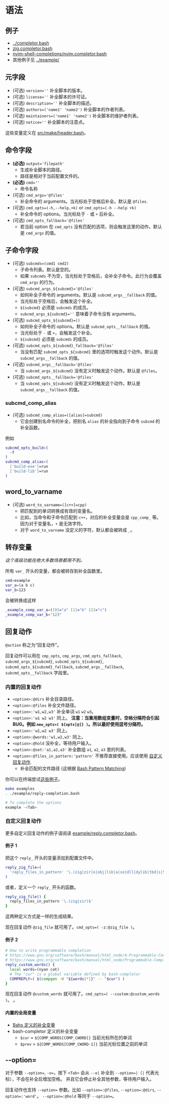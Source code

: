 # 语法

## 例子

- [../completor.bash](../completor.bash)
- [zig.completor.bash](https://github.com/ziglang/shell-completions/blob/master/zig.completor.bash)
- [nvim-shell-completions/nvim.completor.bash](https://github.com/adoyle-h/nvim-shell-completions/blob/master/nvim.completor.bash)
- 其他例子见 [../example/](../example/)

## 元字段

- (可选) `version=''`                     补全脚本的版本。
- (可选) `license=''`                     补全脚本的许可证。
- (可选) `description=''`                 补全脚本的描述。
- (可选) `authors=('name1' 'name2')`      补全脚本的作者列表。
- (可选) `maintainers=('name1' 'name2')`  补全脚本的维护者列表。
- (可选) `notice=''`                      补全脚本的注意点。

这些变量定义在 [src/make/header.bash](../src/make/header.bash)。

## 命令字段

- **(必选)** `output='filepath'`
  - 生成补全脚本的路径。
  - 路径是相对于当前配置文件的。
- **(必选)** `cmd=''`
  - 命令名称
- (可选) `cmd_args='@files'`
  - 补全命令的 arguments。当光标处于空格后补全。默认是 `@files`.
- (可选) `cmd_opts=(-h,--help,+k)` or `cmd_opts=(-h --help +k)`
  - 补全命令的 options。当光标处于 `-` 或 `+` 后补全。
- (可选) `cmd_opts_fallback='@files'`
  - 若当前 option 在 `cmd_opts` 没有匹配的选项，则会触发这里的动作。默认是 `cmd_args` 的值。

## 子命令字段

- (可选) `subcmds=(cmd1 cmd2)`
  - 子命令列表。默认是空的。
  - 如果 `subcmds` 不为空，当光标处于空格后，会补全子命令。此行为会覆盖 `cmd_args` 的行为。
- (可选) `subcmd_args_${subcmd}='@files'`
  - 如何补全子命令的 arguments。默认是 `subcmd_args__fallback` 的值。
  - 当光标处于空格后，会触发这个补全。
  - `${subcmd}` 必须是 `subcmds` 的成员。
  - `subcmd_args_${subcmd}=''` 意味着子命令没有 arguments。
- (可选) `subcmd_opts_${subcmd}=()`
  - 如何补全子命令的 options。默认是 `subcmd_opts__fallback` 的值。
  - 当光标处于 `-` 或 `+`，会触发这个补全。
  - `${subcmd}` 必须是 `subcmds` 的成员。
- (可选) `subcmd_opts_${subcmd}_fallback='@files'`
  - 当没有匹配 `subcmd_opts_${subcmd}` 里的选项时触发这个动作。默认是 `subcmd_args__fallback` 的值。
- (可选) `subcmd_args__fallback='@files'`
  - 当 `subcmd_args_${subcmd}` 没有定义时触发这个动作。默认是 `@files`。
- (可选) `subcmd_opts__fallback='@files'`
  - 当 `subcmd_opts_${subcmd}` 没有定义时触发这个动作。默认是 `subcmd_args__fallback` 的值。

### subcmd_comp_alias

- (可选) `subcmd_comp_alias=([alias]=subcmd)`
  - 它会创建别名命令的补全，把别名 `alias` 的补全指向到子命令 `subcmd` 的补全函数。

例如

```sh
subcmd_opts_build=(
  -f
)
subcmd_comp_alias=(
  ['build-exe']=run
  ['build-lib']=run
)
```

## word_to_varname

- (可选) `word_to_varname=([c++]=cpp)`
  - 把匹配到的单词转换成有效的变量名。
  - 比如，当命令和子命令匹配到 `c++`，对应的补全变量会是 `cpp_comp_` 等。因为对于变量名，`+` 是无效字符。
  - 对于 `word_to_varname` 没定义的字符，默认都会被转成 `_`。

## 转存变量

*这个高级功能在绝大多数场景都用不到。*

所有 `var_` 开头的变量，都会被转存到补全函数里。

```sh
cmd=example
var_a=(a b c)
var_b=123
```

会被转换成这样

```sh
_example_comp_var_a=([0]="a" [1]="b" [2]="c")
_example_comp_var_b="123"
```

## 回复动作

`@action` 称之为“回复动作”。

回复动作可以用在 `cmp_opts`, `cmp_args`, `cmd_opts_fallback`, `subcmd_args_${subcmd}`, `subcmd_opts_${subcmd}`, `subcmd_opts_${subcmd}_fallback`, `subcmd_args__fallback`, `subcmd_opts__fallback` 字段里。

### 内置的回复动作

- `<option>:@dirs`              补全目录路径。
- `<option>:@files`             补全文件路径。
- `<option>:'w1,w2,w3'`         补全单词 `w1` `w2` `w3`。
- `<option>:'w1 w2 w3'`         同上。 **注意：当重用数组变量时，空格分隔符会引起 BUG。例如 `new_opts=( ${opts[@]} )`。所以最好使用逗号分隔符。**
- `<option>:'w1,w2 w3'`         同上。
- `<option>:@words:'w1,w2,w3'`  同上。
- `<option>:@hold`              没补全，等待用户输入。
- `<option>:@set:'a1,a2,a3'`    补全数组 `a1`, `a2`, `a3` 里的列表。
- `<option>:@files_in_pattern:'pattern'` 不推荐直接使用。应该使用 [自定义回复动作](#自定义回复动作).
  - 补全匹配的文件路径 (这根据 [Bash Pattern Matching](https://www.gnu.org/s/bash/manual/html_node/Pattern-Matching.html))

你可以在终端尝试[这些例子](../example/)。

```sh
make examples
. ./example/reply-completion.bash

# To complete the options
example -<Tab>
```

### 自定义回复动作

更多自定义回复动作的例子请阅读 [example/reply.completor.bash](../example/reply.completor.bash)。

#### 例子 1

把这个 `reply_` 开头的变量添加到配置文件中。

```bash
reply_zig_file=(
  'reply_files_in_pattern' '\.(zig|zir|o|obj|lib|a|so|dll|dylib|tbd|s|S|c|cxx|cc|C|cpp|stub|m|mm|bc|cu)$'
)
```

或者，定义一个 `reply_` 开头的函数。

```bash
reply_zig_file() {
  reply_files_in_pattern '\.(zig|zir)$'
}
```

这两种定义方式是一样的生成结果。

现在回复动作 `@zig_file` 就可用了。`cmd_opts=( -z:@zig_file )`。

#### 例子 2

```bash
# How to write programmable completion
# https://www.gnu.org/software/bash/manual/html_node/A-Programmable-Completion-Example.html
# https://www.gnu.org/software/bash/manual/html_node/Programmable-Completion-Builtins.html
reply_custom_words() {
  local words=(nyan cat)
  # The "cur" is a global variable defined by bash-completor
  COMPREPLY=( $(compgen -W "${words[*]}" -- "$cur") )
}
```

现在回复动作 `@custom_words` 就可用了。`cmd_opts=( --custom:@custom_words )`。
。

#### 内置的全局变量

- [Bahs 定义的补全变量](https://www.gnu.org/software/bash/manual/html_node/A-Programmable-Completion-Example.html)
- bash-completor 定义的补全变量
  - `$cur` = `${COMP_WORDS[COMP_CWORD]}` 当前光标所在的单词
  - `$prev` = `${COMP_WORDS[COMP_CWORD-1]}` 当前光标位置之前的单词

## --option=

对于参数 `--option=`, `-o=`，按下 `<Tab>` 会从 `--o|` 补全到 `--option=|`（`|` 代表光标），不会在补全后增加空格。
并且它会停止补全其他参数，等待用户输入。

回复动作也支持 `--option=` 参数。比如 `--option=:@files`, `--option=:@dirs`, `--option=:'word'`。
`--option=:@hold` 等同于 `--option=`。
